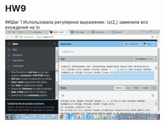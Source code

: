 # HW9
##Шаг 1
Использовала регулярное выражение: \s{2,} заменила все вхождения на \n
![](https://github.com/karinagukasyan/HW9/blob/master/1.png)
##
##

